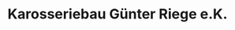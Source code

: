 ---
title: "Karosseriebau Günter Riege e.K."
url: /ilmenau/karosseriebau-guenter-riege-e-k/
shop: Autowerkstatt
---